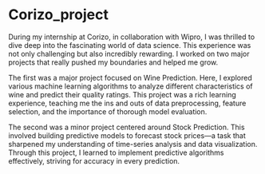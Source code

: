 # Corizo_project
During my internship at Corizo, in collaboration with Wipro, I was thrilled to dive deep into the fascinating world of data science. This experience was not only challenging but also incredibly rewarding. I worked on two major projects that really pushed my boundaries and helped me grow.

The first was a major project focused on Wine Prediction. Here, I explored various machine learning algorithms to analyze different characteristics of wine and predict their quality ratings. This project was a rich learning experience, teaching me the ins and outs of data preprocessing, feature selection, and the importance of thorough model evaluation.

The second was a minor project centered around Stock Prediction. This involved building predictive models to forecast stock prices—a task that sharpened my understanding of time-series analysis and data visualization. Through this project, I learned to implement predictive algorithms effectively, striving for accuracy in every prediction.

